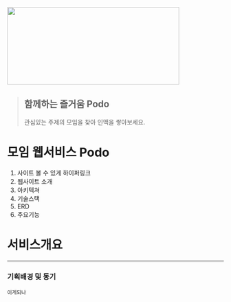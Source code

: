 
<img src="https://user-images.githubusercontent.com/73327256/153014796-f05f1773-e64c-45f4-ace4-a6445f5bc250.PNG" width="400" height="180"/>

> ## 함께하는 즐거움 Podo 
> 관심있는 주제의 모임을 찾아 인맥을 쌓아보세요.

# 모임 웹서비스 Podo
1. 사이트 볼 수 있게 하이퍼링크
2. 웹사이트 소개
3. 아키텍쳐
4. 기술스택
5. ERD
6. 주요기능

# 서비스개요
---
### 기획배경 및 동기
```
이게되나
```

